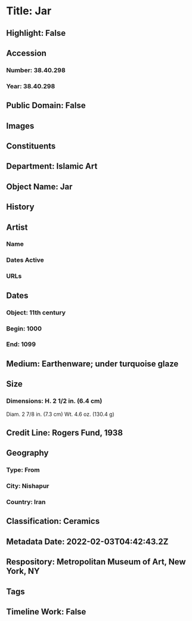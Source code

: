 # Title: Jar
## Highlight: False
## Accession
### Number: 38.40.298
### Year: 38.40.298
## Public Domain: False
## Images
## Constituents
## Department: Islamic Art
## Object Name: Jar
## History
## Artist
### Name
### Dates Active
### URLs
## Dates
### Object: 11th century
### Begin: 1000
### End: 1099
## Medium: Earthenware; under turquoise glaze
## Size
### Dimensions: H. 2 1/2 in. (6.4 cm)
Diam. 2 7/8 in. (7.3 cm)
Wt. 4.6 oz. (130.4 g)
## Credit Line: Rogers Fund, 1938
## Geography
### Type: From
### City: Nishapur
### Country: Iran
## Classification: Ceramics
## Metadata Date: 2022-02-03T04:42:43.2Z
## Respository: Metropolitan Museum of Art, New York, NY
## Tags
## Timeline Work: False